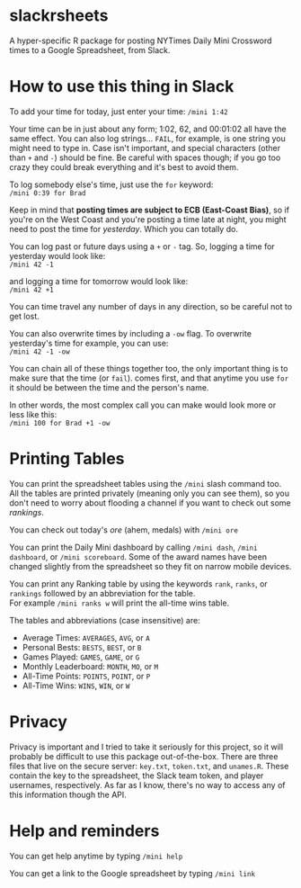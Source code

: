 # slackrsheets
A hyper-specific R package for posting NYTimes Daily Mini Crossword times to a Google Spreadsheet, from Slack.

# How to use this thing in Slack
To add your time for today, just enter your time: `/mini 1:42`

Your time can be in just about any form; 1:02, 62, and 00:01:02 all have the same effect. You can also log strings... `FAIL`, for example, is one string you might need to type in. Case isn't important, and special characters (other than `+` and `-`) should be fine. Be careful with spaces though; if you go too crazy they could break everything and it's best to avoid them.

To log somebody else's time, just use the `for` keyword:  
`/mini 0:39 for Brad`

Keep in mind that **posting times are subject to ECB (East-Coast Bias)**, so if you're on the West Coast and you're posting a time late at night, you might need to post the time for *yesterday*. Which you can totally do.

You can log past or future days using a `+` or `-` tag. So, logging a time for yesterday would look like:  
`/mini 42 -1`

and logging a time for tomorrow would look like:  
`/mini 42 +1`

You can time travel any number of days in any direction, so be careful not to get lost.

You can also overwrite times by including a `-ow` flag. To overwrite yesterday's time for example, you can use:  
`/mini 42 -1 -ow`

You can chain all of these things together too, the only important thing is to make sure that the time (or `fail`). comes first, and that anytime you use `for` it should be between the time and the person's name.

In other words, the most complex call you can make would look more or less like this:  
`/mini 100 for Brad +1 -ow`

# Printing Tables
You can print the spreadsheet tables using the `/mini` slash command too. All the tables are printed privately (meaning only you can see them), so you don't need to worry about flooding a channel if you want to check out some _rankings_.

You can check out today's _ore_ (ahem, medals) with `/mini ore`

You can print the Daily Mini dashboard by calling `/mini dash`,  `/mini dashboard`, or `/mini scoreboard`. Some of the award names have been changed slightly from the spreadsheet so they fit on narrow mobile devices.

You can print any Ranking table by using the keywords `rank`, `ranks`, or `rankings` followed by an abbreviation for the table.  
For example `/mini ranks w` will print the all-time wins table.

The tables and abbreviations (case insensitive) are:
- Average Times: `AVERAGES`, `AVG`, or `A`
- Personal Bests: `BESTS`, `BEST`, or `B`
- Games Played: `GAMES`, `GAME`, or `G`
- Monthly Leaderboard: `MONTH`, `MO`, or `M`
- All-Time Points: `POINTS`, `POINT`, or `P`
- All-Time Wins: `WINS`, `WIN`, or `W`

# Privacy
Privacy is important and I tried to take it seriously for this project, so it will probably be difficult to use this package out-of-the-box. There are three files that live on the secure server: `key.txt`, `token.txt`, and `unames.R`. These contain the key to the spreadsheet, the Slack team token, and player usernames, respectively. As far as I know, there's no way to access any of this information though the API.

# Help and reminders
You can get help anytime by typing `/mini help`

You can get a link to the Google spreadsheet by typing `/mini link`

